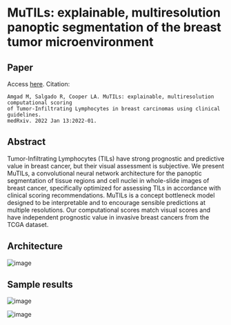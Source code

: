 # MuTILs: explainable, multiresolution panoptic segmentation of the breast tumor microenvironment

## Paper
Access [here](https://www.medrxiv.org/content/10.1101/2022.01.08.22268814v1.full.pdf). Citation:
```
Amgad M, Salgado R, Cooper LA. MuTILs: explainable, multiresolution computational scoring 
of Tumor-Infiltrating Lymphocytes in breast carcinomas using clinical guidelines. 
medRxiv. 2022 Jan 13:2022-01.
```

## Abstract
Tumor-Infiltrating Lymphocytes (TILs) have strong prognostic and predictive value in breast cancer, but their visual assessment is subjective. We present MuTILs, a convolutional neural network architecture for the panoptic segmentation of tissue regions and cell nuclei in whole-slide images of breast cancer, specifically optimized for assessing TILs in accordance with clinical scoring recommendations. MuTILs is a concept bottleneck model designed to be interpretable and to encourage sensible predictions at multiple resolutions. Our computational scores match visual scores and have independent prognostic value in invasive breast cancers from the TCGA dataset.

## Architecture
![image](https://github.com/PathologyDataScience/MuTILs_Panoptic/assets/22067552/e9453cf3-5c9a-4fc3-b12e-8404a27ab48c)

## Sample results
![image](https://github.com/PathologyDataScience/MuTILs_Panoptic/assets/22067552/0e43d964-f560-4e51-b268-de93255ec1bf)

![image](https://github.com/PathologyDataScience/MuTILs_Panoptic/assets/22067552/c3c36f0c-95de-446a-8a9b-3aba172304ce)
